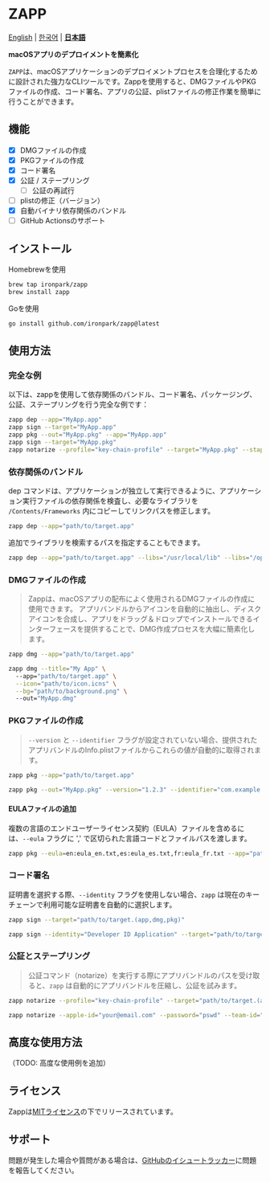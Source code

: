 # ZAPP

[English](README.md) | [한국어](README.ko.md) | [**日本語**](README.ja.md)

**macOSアプリのデプロイメントを簡素化**

`ZAPP`は、macOSアプリケーションのデプロイメントプロセスを合理化するために設計された強力なCLIツールです。Zappを使用すると、DMGファイルやPKGファイルの作成、コード署名、アプリの公証、plistファイルの修正作業を簡単に行うことができます。

## 機能

- [x] DMGファイルの作成
- [x] PKGファイルの作成
- [x] コード署名
- [x] 公証 / ステープリング
  - [ ] 公証の再試行
- [ ] plistの修正（バージョン）
- [x] 自動バイナリ依存関係のバンドル
- [ ] GitHub Actionsのサポート

## インストール
Homebrewを使用
```bash
brew tap ironpark/zapp
brew install zapp
```
Goを使用
```bash
go install github.com/ironpark/zapp@latest
```

## 使用方法

### 完全な例
以下は、zappを使用して依存関係のバンドル、コード署名、パッケージング、公証、ステープリングを行う完全な例です：
```bash
zapp dep --app="MyApp.app"
zapp sign --target="MyApp.app"
zapp pkg --out="MyApp.pkg" --app="MyApp.app"
zapp sign --target="MyApp.pkg"
zapp notarize --profile="key-chain-profile" --target="MyApp.pkg" --staple
```

### 依存関係のバンドル
dep コマンドは、アプリケーションが独立して実行できるように、アプリケーション実行ファイルの依存関係を検査し、必要なライブラリを `/Contents/Frameworks` 内にコピーしてリンクパスを修正します。
```bash
zapp dep --app="path/to/target.app"
```
追加でライブラリを検索するパスを指定することもできます。
```bash
zapp dep --app="path/to/target.app" --libs="/usr/local/lib" --libs="/opt/homebrew/Cellar/ffmpeg/7.0.2/lib"
```

### DMGファイルの作成

> Zappは、macOSアプリの配布によく使用されるDMGファイルの作成に使用できます。
アプリバンドルからアイコンを自動的に抽出し、ディスクアイコンを合成し、アプリをドラッグ＆ドロップでインストールできるインターフェースを提供することで、DMG作成プロセスを大幅に簡素化します。

```bash
zapp dmg --app="path/to/target.app"
```

```bash
zapp dmg --title="My App" \ 
  --app="path/to/target.app" \
  --icon="path/to/icon.icns" \
  --bg="path/to/background.png" \ 
  --out="MyApp.dmg"
```

### PKGファイルの作成
> `--version` と `--identifier` フラグが設定されていない場合、提供されたアプリバンドルのInfo.plistファイルからこれらの値が自動的に取得されます。

```bash
zapp pkg --app="path/to/target.app"
```

```bash
zapp pkg --out="MyApp.pkg" --version="1.2.3" --identifier="com.example.myapp" --app="path/to/target.app"
```

#### EULAファイルの追加

複数の言語のエンドユーザーライセンス契約（EULA）ファイルを含めるには、`--eula` フラグに ',' で区切られた言語コードとファイルパスを渡します。

```bash
zapp pkg --eula=en:eula_en.txt,es:eula_es.txt,fr:eula_fr.txt --app="path/to/target.app" 
```

### コード署名

証明書を選択する際、`--identity` フラグを使用しない場合、`zapp` は現在のキーチェーンで利用可能な証明書を自動的に選択します。
```bash
zapp sign --target="path/to/target.(app,dmg,pkg)"
```
```bash
zapp sign --identity="Developer ID Application" --target="path/to/target.(app,dmg,pkg)"
```

### 公証とステープリング
> 公証コマンド（notarize）を実行する際にアプリバンドルのパスを受け取ると、`zapp` は自動的にアプリバンドルを圧縮し、公証を試みます。

```bash
zapp notarize --profile="key-chain-profile" --target="path/to/target.(app,dmg,pkg)" --staple
```

```bash
zapp notarize --apple-id="your@email.com" --password="pswd" --team-id="XXXXX" --target="path/to/target.(app,dmg,pkg)" --staple
```

## 高度な使用方法

（TODO: 高度な使用例を追加）

## ライセンス

Zappは[MITライセンス](LICENSE)の下でリリースされています。

## サポート

問題が発生した場合や質問がある場合は、[GitHubのイシュートラッカー](https://github.com/ironpark/zapp/issues)に問題を報告してください。